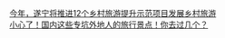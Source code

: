   
[今年，遂宁将推进12个乡村旅游提升示范项目发展乡村旅游](http://www.dianyue.me/archives/921/6kgjwi4w232q9g8u/)  
[小心了！国内这些专坑外地人的旅行景点！你去过几个？](http://www.dianyue.me/archives/921/6aby2agzbagp2var/)